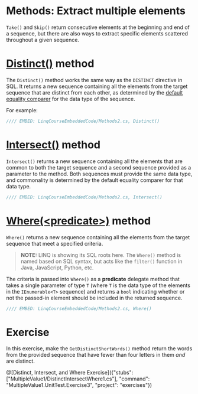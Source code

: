 # Methods: Extract multiple elements

`Take()` and `Skip()` return consecutive elements at the beginning and end of a sequence, but there are also ways to extract specific elements scattered throughout a given sequence.

# [Distinct()](https://msdn.microsoft.com/en-us/library/bb348436%28v=vs.110%29.aspx) method
The `Distinct()` method works the same way as the `DISTINCT` directive in SQL. It returns a new sequence containing all the elements from the target sequence that are distinct from each other, as determined by the [default equality comparer](https://msdn.microsoft.com/en-us/library/ms224763%28v=vs.110%29.aspx) for the data type of the sequence.

For example:

```csharp
//// EMBED: LinqCourseEmbeddedCode/Methods2.cs, Distinct()
```

# [Intersect()](https://msdn.microsoft.com/en-us/library/bb460136%28v=vs.110%29.aspx) method
`Intersect()` returns a new sequence containing all the elements that are common to both the target sequence and a second sequence provided as a parameter to the method. Both sequences must provide the same data type, and commonality is determined by the default equality comparer for that data type.

```csharp
//// EMBED: LinqCourseEmbeddedCode/Methods2.cs, Intersect()
```

# [Where(&lt;predicate&gt;)](https://msdn.microsoft.com/en-us/library/bb534803%28v=vs.110%29.aspx) method
`Where()` returns a new sequence containing all the elements from the target sequence that meet a specified criteria.

> **NOTE:** LINQ is showing its SQL roots here. The `Where()` method is named based on SQL syntax, but acts like the `filter()` function in Java, JavaScript, Python, etc.

The criteria is passed into `Where()` as a **predicate** delegate method that takes a single parameter of type `T` (where `T` is the data type of the elements in the `IEnumerable<T>` sequence) and returns a `bool` indicating whether or not the passed-in element should be included in the returned sequence.

```csharp
//// EMBED: LinqCourseEmbeddedCode/Methods2.cs, Where()
```

# Exercise
In this exercise, make the `GetDistinctShortWords()` method return the words from the provided sequence that have fewer than four letters in them _and_ are distinct.

@[Distinct, Intersect, and Where Exercise]({"stubs": ["MultipleValue1/DistinctIntersectWhere1.cs"], "command": "MultipleValue1.UnitTest.Exercise3", "project": "exercises"})
